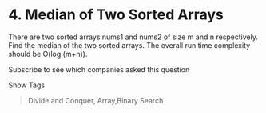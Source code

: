 # 4. Median of Two Sorted Arrays


There are two sorted arrays nums1 and nums2 of size m and n respectively. Find the median of the two sorted arrays. The overall run time complexity should be O(log (m+n)).

Subscribe to see which companies asked this question

Show Tags
> Divide and Conquer, Array,Binary Search